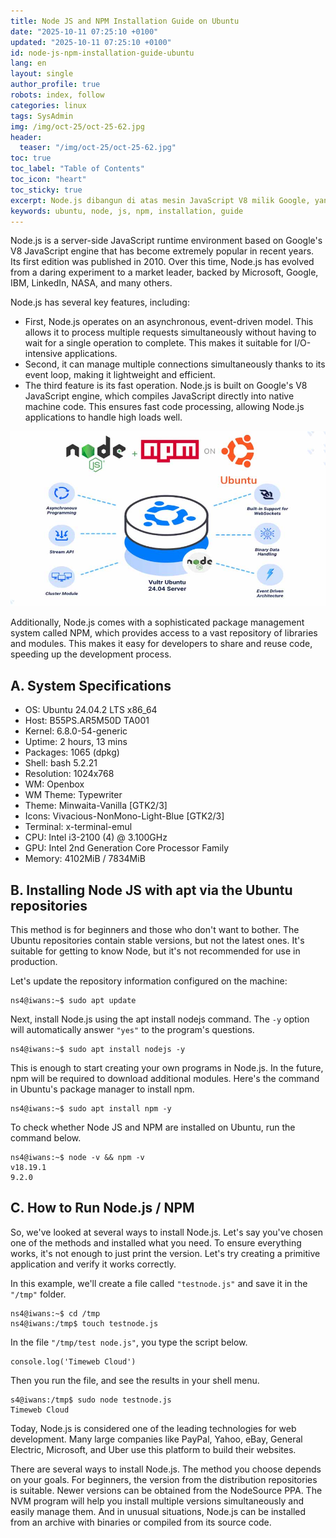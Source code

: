 ```yaml
---
title: Node JS and NPM Installation Guide on Ubuntu
date: "2025-10-11 07:25:10 +0100"
updated: "2025-10-11 07:25:10 +0100"
id: node-js-npm-installation-guide-ubuntu
lang: en
layout: single
author_profile: true
robots: index, follow
categories: linux
tags: SysAdmin
img: /img/oct-25/oct-25-62.jpg
header: 
  teaser: "/img/oct-25/oct-25-62.jpg"
toc: true
toc_label: "Table of Contents"
toc_icon: "heart"
toc_sticky: true
excerpt: Node.js dibangun di atas mesin JavaScript V8 milik Google, yang mengompilasi JavaScript langsung menjadi kode mesin asli. Hal ini memastikan pemrosesan kode yang cepat, yang memungkinkan aplikasi Node.js menangani beban tinggi dengan baik.
keywords: ubuntu, node, js, npm, installation, guide
---
```


Node.js is a server-side JavaScript runtime environment based on Google's V8 JavaScript engine that has become extremely popular in recent years. Its first edition was published in 2010. Over this time, Node.js has evolved from a daring experiment to a market leader, backed by Microsoft, Google, IBM, LinkedIn, NASA, and many others.

Node.js has several key features, including:

- First, Node.js operates on an asynchronous, event-driven model. This allows it to process multiple requests simultaneously without having to wait for a single operation to complete. This makes it suitable for I/O-intensive applications.
- Second, it can manage multiple connections simultaneously thanks to its event loop, making it lightweight and efficient.
- The third feature is its fast operation. Node.js is built on Google's V8 JavaScript engine, which compiles JavaScript directly into native machine code. This ensures fast code processing, allowing Node.js applications to handle high loads well.

![Tutorial Install Node.js dan NPM di Ubuntu](/img/oct-25/oct-25-62.jpg)

Additionally, Node.js comes with a sophisticated package management system called NPM, which provides access to a vast repository of libraries and modules. This makes it easy for developers to share and reuse code, speeding up the development process.


## A. System Specifications
- OS: Ubuntu 24.04.2 LTS x86_64 
- Host: B55PS.AR5M50D TA001 
- Kernel: 6.8.0-54-generic 
- Uptime: 2 hours, 13 mins 
- Packages: 1065 (dpkg) 
- Shell: bash 5.2.21 
- Resolution: 1024x768 
- WM: Openbox 
- WM Theme: Typewriter 
- Theme: Minwaita-Vanilla [GTK2/3] 
- Icons: Vivacious-NonMono-Light-Blue [GTK2/3] 
- Terminal: x-terminal-emul 
- CPU: Intel i3-2100 (4) @ 3.100GHz
- GPU: Intel 2nd Generation Core Processor Family
- Memory: 4102MiB / 7834MiB


## B. Installing Node JS with apt via the Ubuntu repositories

This method is for beginners and those who don't want to bother. The Ubuntu repositories contain stable versions, but not the latest ones. It's suitable for getting to know Node, but it's not recommended for use in production.

Let's update the repository information configured on the machine:


```
ns4@iwans:~$ sudo apt update
```

Next, install Node.js using the apt install nodejs command. The `-y` option will automatically answer `"yes"` to the program's questions.

```
ns4@iwans:~$ sudo apt install nodejs -y
```

This is enough to start creating your own programs in Node.js. In the future, npm will be required to download additional modules. Here's the command in Ubuntu's package manager to install npm.


```
ns4@iwans:~$ sudo apt install npm -y
```

To check whether Node JS and NPM are installed on Ubuntu, run the command below.


```
ns4@iwans:~$ node -v && npm -v
v18.19.1
9.2.0
```

## C. How to Run Node.js / NPM

So, we've looked at several ways to install Node.js. Let's say you've chosen one of the methods and installed what you need. To ensure everything works, it's not enough to just print the version. Let's try creating a primitive application and verify it works correctly.

In this example, we'll create a file called `"testnode.js"` and save it in the `"/tmp"` folder.


```
ns4@iwans:~$ cd /tmp
ns4@iwans:/tmp$ touch testnode.js
```
In the file `"/tmp/test node.js"`, you type the script below.

```
console.log('Timeweb Cloud')
```
Then you run the file, and see the results in your shell menu.

```
s4@iwans:/tmp$ sudo node testnode.js
Timeweb Cloud
```
Today, Node.js is considered one of the leading technologies for web development. Many large companies like PayPal, Yahoo, eBay, General Electric, Microsoft, and Uber use this platform to build their websites.

There are several ways to install Node.js. The method you choose depends on your goals. For beginners, the version from the distribution repositories is suitable. Newer versions can be obtained from the NodeSource PPA. The NVM program will help you install multiple versions simultaneously and easily manage them. And in unusual situations, Node.js can be installed from an archive with binaries or compiled from its source code.